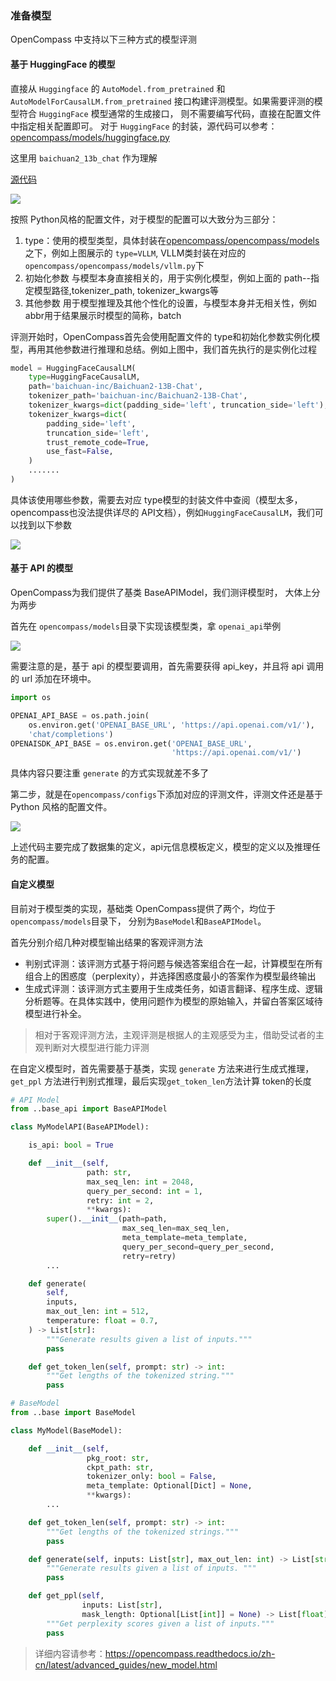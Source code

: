 ### 准备模型
OpenCompass 中支持以下三种方式的模型评测 

#### 基于 HuggingFace 的模型
直接从 `Huggingface` 的 `AutoModel.from_pretrained` 和 `AutoModelForCausalLM.from_pretrained` 接口构建评测模型。如果需要评测的模型符合 `HuggingFace` 模型通常的生成接口， 则不需要编写代码，直接在配置文件中指定相关配置即可。
对于 `HuggingFace` 的封装，源代码可以参考：[opencompass/models/huggingface.py](https://github.com/open-compass/opencompass/blob/main/opencompass/models/huggingface.py)

这里用 `baichuan2_13b_chat` 作为理解

[源代码](https://github.com/open-compass/opencompass/blob/main/configs/models/baichuan/hf_baichuan2_13b_chat.py)

![](../images/figure2.png)

按照 Python风格的配置文件，对于模型的配置可以大致分为三部分：
1. type：使用的模型类型，具体封装在[opencompass/opencompass/models](https://github.com/open-compass/opencompass/tree/main/opencompass/models)之下，例如上图展示的 `type=VLLM`,
VLLM类封装在对应的 `opencompass/opencompass/models/vllm.py`下
2. 初始化参数
    与模型本身直接相关的，用于实例化模型，例如上面的 path--指定模型路径,tokenizer_path, tokenizer_kwargs等
3. 其他参数
    用于模型推理及其他个性化的设置，与模型本身并无相关性，例如 abbr用于结果展示时模型的简称，batch

评测开始时，OpenCompass首先会使用配置文件的 type和初始化参数实例化模型，再用其他参数进行推理和总结。例如上图中，我们首先执行的是实例化过程
```python
model = HuggingFaceCausalLM(
    type=HuggingFaceCausalLM,
    path='baichuan-inc/Baichuan2-13B-Chat',
    tokenizer_path='baichuan-inc/Baichuan2-13B-Chat',
    tokenizer_kwargs=dict(padding_side='left', truncation_side='left'),
    tokenizer_kwargs=dict(
        padding_side='left',
        truncation_side='left',
        trust_remote_code=True,
        use_fast=False,
    )
    .......
)
```

具体该使用哪些参数，需要去对应 type模型的封装文件中查阅（模型太多，opencompass也没法提供详尽的 API文档），例如`HuggingFaceCausalLM`，我们可以找到以下参数

![](../images/figure4.png)


#### 基于 API 的模型
OpenCompass为我们提供了基类 BaseAPIModel，我们测评模型时， 大体上分为两步

首先在 `opencompass/models`目录下实现该模型类，拿 `openai_api`举例

![](../images/figure5.png)

需要注意的是，基于 api 的模型要调用，首先需要获得 api_key，并且将 api 调用的 url 添加在环境中。
```python
import os

OPENAI_API_BASE = os.path.join(
    os.environ.get('OPENAI_BASE_URL', 'https://api.openai.com/v1/'),
    'chat/completions')
OPENAISDK_API_BASE = os.environ.get('OPENAI_BASE_URL',
                                    'https://api.openai.com/v1/')
```
具体内容只要注重 `generate` 的方式实现就差不多了

第二步，就是在`opencompass/configs`下添加对应的评测文件，评测文件还是基于 Python 风格的配置文件。

![](../images/figure6.png)

上述代码主要完成了数据集的定义，api元信息模板定义，模型的定义以及推理任务的配置。

#### 自定义模型
目前对于模型类的实现，基础类 OpenCompass提供了两个，均位于`opencompass/models`目录下，
分别为`BaseModel`和`BaseAPIModel`。

首先分别介绍几种对模型输出结果的客观评测方法
* 判别式评测：该评测方式基于将问题与候选答案组合在一起，计算模型在所有组合上的困惑度（perplexity），并选择困惑度最小的答案作为模型最终输出
* 生成式评测：该评测方式主要用于生成类任务，如语言翻译、程序生成、逻辑分析题等。在具体实践中，使用问题作为模型的原始输入，并留白答案区域待模型进行补全。
> 相对于客观评测方法，主观评测是根据人的主观感受为主，借助受试者的主观判断对大模型进行能力评测

在自定义模型时，首先需要基于基类，实现 `generate` 方法来进行生成式推理，`get_ppl` 方法进行判别式推理，最后实现`get_token_len`方法计算 token的长度

```python
# API Model
from ..base_api import BaseAPIModel

class MyModelAPI(BaseAPIModel):

    is_api: bool = True

    def __init__(self,
                 path: str,
                 max_seq_len: int = 2048,
                 query_per_second: int = 1,
                 retry: int = 2,
                 **kwargs):
        super().__init__(path=path,
                         max_seq_len=max_seq_len,
                         meta_template=meta_template,
                         query_per_second=query_per_second,
                         retry=retry)
        ...

    def generate(
        self,
        inputs,
        max_out_len: int = 512,
        temperature: float = 0.7,
    ) -> List[str]:
        """Generate results given a list of inputs."""
        pass

    def get_token_len(self, prompt: str) -> int:
        """Get lengths of the tokenized string."""
        pass

# BaseModel
from ..base import BaseModel

class MyModel(BaseModel):

    def __init__(self,
                 pkg_root: str,
                 ckpt_path: str,
                 tokenizer_only: bool = False,
                 meta_template: Optional[Dict] = None,
                 **kwargs):
        ...

    def get_token_len(self, prompt: str) -> int:
        """Get lengths of the tokenized strings."""
        pass

    def generate(self, inputs: List[str], max_out_len: int) -> List[str]:
        """Generate results given a list of inputs. """
        pass

    def get_ppl(self,
                inputs: List[str],
                mask_length: Optional[List[int]] = None) -> List[float]:
        """Get perplexity scores given a list of inputs."""
        pass
```

> 详细内容请参考：https://opencompass.readthedocs.io/zh-cn/latest/advanced_guides/new_model.html